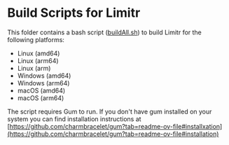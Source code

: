 # Build Scripts for Limitr

This folder contains a bash script ([buildAll.sh](buildAll.sh)) to build Limitr for the following platforms:

- Linux (amd64)
- Linux (arm64)
- Linux (arm)
- Windows (amd64)
- Windows (arm64)
- macOS (amd64)
- macOS (arm64)

The script requires Gum to run. If you don't have gum installed on your system you can find installation instructions
at [https://github.com/charmbracelet/gum?tab=readme-ov-file#installxation](https://github.com/charmbracelet/gum?tab=readme-ov-file#installation)

